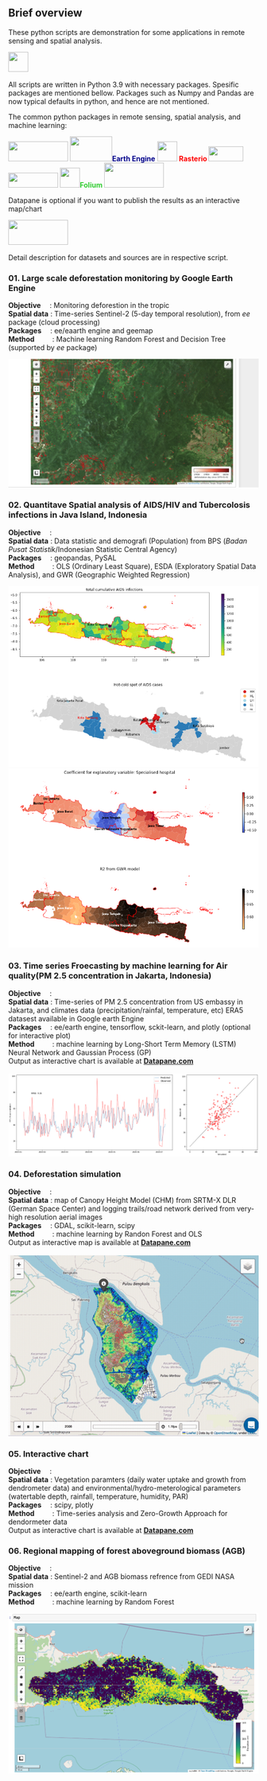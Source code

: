 ## <b>Brief overview</b> 

These python scripts are demonstration for some applications in remote sensing and spatial analysis.

 <img src="https://plotly.com/all_static/images/python.png"  width="40" height="40">

All scripts are written in Python 3.9 with necessary packages. Spesific packages are mentioned bellow. Packages such as Numpy and Pandas are now typical defaults in python, and hence are not mentioned.

The common python packages in remote sensing, spatial analysis, and machine learning:

<img src="https://geopandas.org/en/stable/_static/geopandas_logo_web.svg"  width="120" height="40"> <img src="https://developers.google.com/static/earth-engine/images/landing_ee_logo_960.png"  width="85" height="50"><b style="color:darkblue">Earth Engine</b> <img src="https://gdal.org/_static/gdalicon.png"  width="40" height="40"> <b  style="color:red"> Rasterio </b> <img src="https://scikit-learn.org/stable/_static/scikit-learn-logo-small.png"  width="70" height="30"> <img src="https://www.gstatic.com/devrel-devsite/prod/v80bae38ba58d74b96b4842131d88ee335fbea404678aa063008110db834e2268/tensorflow/images/lockup.svg"  width="100" height="30"> <img src="https://camo.githubusercontent.com/d7a1f81a2ee7576ab86720d9135ab3c915550e3945a7859f1c0300ab22ac1cec/687474703a2f2f707974686f6e2d76697375616c697a6174696f6e2e6769746875622e696f2f666f6c69756d2f5f696d616765732f666f6c69756d5f6c6f676f2e6a7067"  width="40" height="40"><b style="color:limegreen">Folium</b>
<img src="https://matplotlib.org/_static/images/logo2.svg"  width="120" height="50">

Datapane is optional if you want to publish the results as an interactive map/chart

<img src="https://uploads-ssl.webflow.com/633eb64a2d33ad2e879f0287/633ec6c1fa4724f137e42b89_Logo%20with%20dark%20text.svg"  width="120" height="50">


Detail description for datasets and sources are in respective script.

### <b>01. Large scale deforestation monitoring by Google Earth Engine</b> <br/>


<b>Objective</b> &emsp;: Monitoring deforestion in the tropic<br/>
<b>Spatial data</b> : Time-series Sentinel-2 (5-day temporal resolution), from <i>ee</i> package (cloud processing)<br/>
<b>Packages</b> &emsp;: ee/eaarth engine and geemap<br/>
<b>Method</b> &emsp; &emsp;: Machine learning Random Forest and Decision Tree (supported by <i>ee</i> package)  <br/>

![alt text](https://github.com/siswaphd/My_repo/blob/main/images/1_Monitoring_deforestation.png "Logo Title Text 1")

### <b>02. Quantitave Spatial analysis of AIDS/HIV and Tubercolosis infections in Java Island, Indonesia</b> <br/>

<b>Objective</b> &emsp;: <br/>
<b>Spatial data</b> : Data statistic and demografi (Population) from BPS (<i>Badan Pusat Statistik</i>/Indonesian Statistic Central Agency)<br/>
<b>Packages</b> &emsp;: geopandas, PySAL<br/>
<b>Method</b> &emsp; &emsp;: OLS (Ordinary Least Square), ESDA (Exploratory Spatial Data Analysis), and GWR (Geographic Weighted Regression)  <br/>

![alt text](https://github.com/siswaphd/My_repo/blob/main/images/2_ESDA_a.png "Logo Title Text 1")<br/>
![alt text](https://github.com/siswaphd/My_repo/blob/main/images/2_ESDA_b.png "Logo Title Text 1")

### <b>03. Time series Froecasting by machine learning for Air quality(PM 2.5 concentration in Jakarta, Indonesia)</b> <br/>

<b>Objective</b> &emsp;: <br/>
<b>Spatial data</b> : Time-series of PM 2.5 concentration from US embassy in Jakarta, and climates data (precipitation/rainfal, temperature, etc) ERA5 datasest available in Google earth Engine <br/>
<b>Packages</b> &emsp;: ee/earth engine, tensorflow, sckit-learn, and plotly (optional for interactive plot)<br/>
<b>Method</b> &emsp; &emsp;: machine learning by Long-Short Term Memory (LSTM) Neural Network and Gaussian Process (GP) <br/>
Output as interactive chart is available at [<b>Datapane.com</b>](https://cloud.datapane.com/reports/dA610mk/interactive-chart-machine-learning-lstm-for-forecasting-air-pollution/)<br/>
<br/>
![alt text](https://github.com/siswaphd/My_repo/blob/main/images/3_ML_LSTM_GP.png "Logo Title Text 1")<br/>

### <b>04. Deforestation simulation </b><br/>

<b>Objective</b> &emsp;: <br/>
<b>Spatial data</b> : map of Canopy Height Model (CHM) from SRTM-X DLR (German Space Center) and logging trails/road network derived from very-high resolution aerial images <br/>
<b>Packages</b> &emsp;: GDAL, scikit-learn, scipy<br/>
<b>Method</b> &emsp; &emsp;: machine learning by Randon Forest and OLS <br/>
Output as interactive map is available at [<b>Datapane.com</b>](https://cloud.datapane.com/reports/q34BNqk/deforestation-simulation/)<br/>
<br/>
![alt text](https://github.com/siswaphd/My_repo/blob/main/images/4_deforestation_simulation.gif "Logo Title Text 1")<br/>

### <b>05. Interactive chart </b><br/>

<b>Objective</b> &emsp;: <br/>
<b>Spatial data</b> : Vegetation paramters (daily water uptake and growth from dendrometer data) and environmental/hydro-meterological parameters (watertable depth, rainfall, temperature, humidity, PAR) <br/>
<b>Packages</b> &emsp;: scipy, plotly<br/>
<b>Method</b> &emsp; &emsp;: Time-series analysis and Zero-Growth Approach for dendormeter data<br/>
Output as interactive chart is available at [<b>Datapane.com</b>](https://cloud.datapane.com/reports/E7o5E2A/interactive-chart-tree-physiology/)<br/>

### <b>06. Regional mapping of forest aboveground biomass (AGB) </b><br/>

<b>Objective</b> &emsp;: <br/>
<b>Spatial data</b> : Sentinel-2 and AGB biomass refrence from GEDI NASA mission <br/>
<b>Packages</b> &emsp;: ee/earth engine, scikit-learn<br/>
<b>Method</b> &emsp; &emsp;: machine learning by Random Forest<br/>

![alt text](https://github.com/siswaphd/My_repo/blob/main/images/6_Biomass.png "Logo Title Text 1")<br/>
